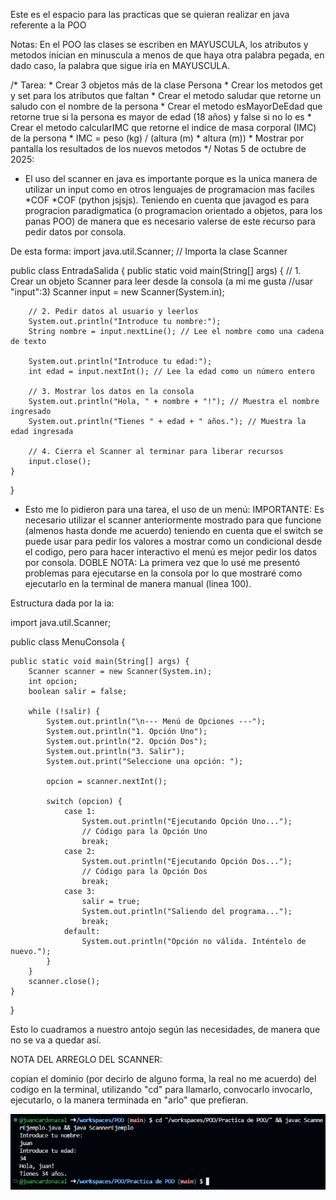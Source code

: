 Este es el espacio para las practicas que se quieran realizar en java referente a la POO

Notas:
En el POO las clases se escriben en MAYUSCULA, los atributos y metodos 
inician en minuscula a menos de que haya otra palabra pegada, en dado caso, 
la palabra que sigue iría en MAYUSCULA.

/* Tarea: 
         * Crear 3 objetos más de la clase Persona
         * Crear los metodos get y set para los atributos que faltan
         * Crear el metodo saludar que retorne un saludo con el nombre de la persona
         * Crear el metodo esMayorDeEdad que retorne true si la persona es mayor de edad (18 años) y false si no lo es
         * Crear el metodo calcularIMC que retorne el indice de masa corporal (IMC) de la persona
         * IMC = peso (kg) / (altura (m) * altura (m))
         * Mostrar por pantalla los resultados de los nuevos metodos
*/
Notas 5 de octubre de 2025:
- El uso del scanner en java es importante porque es la unica manera
de utilizar un input como en otros lenguajes de programacion mas 
faciles *COF *COF (python jsjsjs). Teniendo en cuenta que javagod
es para progracion paradigmatica (o programacion orientado a objetos, 
para los panas POO) de manera que es necesario valerse de este recurso
para pedir datos por consola.

De esta forma:
import java.util.Scanner; // Importa la clase Scanner

public class EntradaSalida {
    public static void main(String[] args) {
        // 1. Crear un objeto Scanner para leer desde la consola (a mi me gusta
        //usar "input":3)
        Scanner input = new Scanner(System.in);

        // 2. Pedir datos al usuario y leerlos
        System.out.println("Introduce tu nombre:");
        String nombre = input.nextLine(); // Lee el nombre como una cadena de texto

        System.out.println("Introduce tu edad:");
        int edad = input.nextInt(); // Lee la edad como un número entero

        // 3. Mostrar los datos en la consola
        System.out.println("Hola, " + nombre + "!"); // Muestra el nombre ingresado
        System.out.println("Tienes " + edad + " años."); // Muestra la edad ingresada

        // 4. Cierra el Scanner al terminar para liberar recursos
        input.close();
    }
}

- Esto me lo pidieron para una tarea, el uso de un menú:
IMPORTANTE: Es necesario utilizar el scanner anteriormente mostrado para que funcione
(almenos hasta donde me acuerdo) teniendo en cuenta que el switch se puede usar para 
pedir los valores a mostrar como un condicional desde el codigo, pero para hacer interactivo
el menú es mejor pedir los datos por consola. DOBLE NOTA: La primera vez que lo usé me presentó
problemas para ejecutarse en la consola por lo que mostraré como ejecutarlo en la terminal
de manera manual (linea 100).

Estructura dada por la ia:

import java.util.Scanner;

public class MenuConsola {

    public static void main(String[] args) {
        Scanner scanner = new Scanner(System.in);
        int opcion;
        boolean salir = false;

        while (!salir) {
            System.out.println("\n--- Menú de Opciones ---");
            System.out.println("1. Opción Uno");
            System.out.println("2. Opción Dos");
            System.out.println("3. Salir");
            System.out.print("Seleccione una opción: ");

            opcion = scanner.nextInt();

            switch (opcion) {
                case 1:
                    System.out.println("Ejecutando Opción Uno...");
                    // Código para la Opción Uno
                    break;
                case 2:
                    System.out.println("Ejecutando Opción Dos...");
                    // Código para la Opción Dos
                    break;
                case 3:
                    salir = true;
                    System.out.println("Saliendo del programa...");
                    break;
                default:
                    System.out.println("Opción no válida. Inténtelo de nuevo.");
            }
        }
        scanner.close();
    }
}

Esto lo cuadramos a nuestro antojo según las necesidades, de manera que no se va a quedar así.

NOTA DEL ARREGLO DEL SCANNER:

copian el dominio (por decirlo de alguno forma, la real no me acuerdo) 
del codigo en la terminal, utilizando "cd" para llamarlo, convocarlo
invocarlo, ejecutarlo, o la manera terminada en "arlo" que prefieran.

![alt text](image-3.png)

